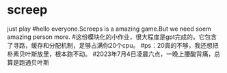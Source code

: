 # screep
 just play
#hello everyone.Screeps is a amazing game.But we need soem amazing person more.
#这份模块化的小作业，很大程度是gpt完成的。它包含了寻路，缓存和分配机制，足够占满你20个cpu。
#ps：20真的不够，我还想把朴素贝叶斯放里，根本跑不动。
#2023年7月4日凌晨六点，一晚上腰酸背痛，总算是跑通贝叶斯
